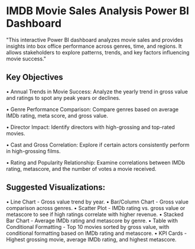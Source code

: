 # IMDB Movie Sales Analysis Power BI Dashboard
"This interactive Power BI dashboard analyzes movie sales and provides insights into box office performance across genres, time, and regions. It allows stakeholders to explore patterns, trends, and key factors influencing movie success."

## Key Objectives
•	Annual Trends in Movie Success: Analyze the yearly trend in gross value and ratings to spot any peak years or declines. 

•	Genre Performance Comparison: Compare genres based on average IMDb rating, meta score, and gross value.

•	Director Impact: Identify directors with high-grossing and top-rated movies. 

•	Cast and Gross Correlation: Explore if certain actors consistently perform in high-grossing films. 

•	Rating and Popularity Relationship: Examine correlations between IMDb rating, metascore, and the number of votes a movie received. 

## Suggested Visualizations: 

•	Line Chart - Gross value trend by year. 
•	Bar/Column Chart - Gross value comparison across genres. 
•	Scatter Plot - IMDb rating vs. gross value or metascore to see if high ratings correlate with higher revenue. 
•	Stacked Bar Chart - Average IMDb rating and metascore by genre.
•	Table with Conditional Formatting - Top 10 movies sorted by gross value, with conditional formatting based on IMDb rating and metascore. 
•	KPI Cards - Highest grossing movie, average IMDb rating, and highest metascore. 

